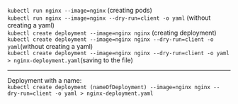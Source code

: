 `kubectl run nginx --image=nginx` (creating pods)\
`kubectl run nginx --image=nginx --dry-run=client -o yaml` (without creating a yaml)\
`kubectl create deployment --image=nginx nginx` (creating deployment)\
`kubectl create deployment --image=nginx nginx --dry-run=client -o yaml`(without creating a yaml)\
`kubectl create deployment --image=nginx nginx --dry-run=client -o yaml > nginx-deployment.yaml`(saving to the file)

---

Deployment with a name:\
`kubectl create deployment (nameOfDeployment) --image=nginx nginx --dry-run=client -o yaml > nginx-deployment.yaml`